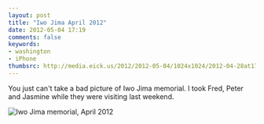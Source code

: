 ```yaml
---
layout: post
title: "Iwo Jima April 2012"
date: 2012-05-04 17:19
comments: false
keywords: 
- washington
- iPhone
thumbsrc: http://media.eick.us/2012/2012-05-04/1024x1024/2012-04-28at17.25.43.jpg
---
```

You just can't take a bad picture of Iwo Jima memorial.  I took Fred, Peter and Jasmine while they were visiting last weekend.



![Iwo Jima memorial, April 2012](http://media.eick.us/media/photographs/2012/2012-05-04/2012-04-28at17.25.43.jpg)

